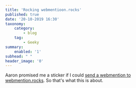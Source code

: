 ```yaml
---
title: 'Rocking webmentioon.rocks'
published: true
date: '20-10-2019 16:30'
taxonomy:
    category:
        - blog
    tag:
        - Geeky
summary:
    enabled: '1'
subhead: " "
header_image: '0'
---
```


Aaron promised me a sticker if I could <a class="u-in-reply-to" href="https://webmention.rocks/test/1" >send a webmention to webmention.rocks</a >. So that's what this is about.
 
